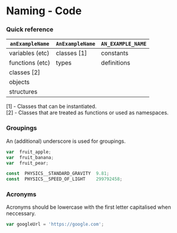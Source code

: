 # Naming - Code

### Quick reference

| `anExampleName`   | `AnExampleName`   | `AN_EXAMPLE_NAME` |
| ----------------- | ----------------- | ----------------- |
| variables (etc)   | classes [1]       | constants         |
| functions (etc)   | types             | definitions       |
| classes [2]       |                   |                   |
| objects           |                   |                   |
| structures        |                   |                   |

[1] - Classes that can be instantiated.  
[2] - Classes that are treated as functions or used as namespaces.

### Groupings

An (additional) underscore is used for groupings.

```javascript
var  fruit_apple;
var  fruit_banana;
var  fruit_pear;

const  PHYSICS__STANDARD_GRAVITY  9.81;
const  PHYSICS__SPEED_OF_LIGHT    299792458;
```

### Acronyms

Acronyms should be lowercase with the first letter capitalised when neccessary.

```javascript
var googleUrl = 'https://google.com';
```
